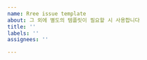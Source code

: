 ```yaml
---
name: Rree issue template
about: 그 외에 별도의 템플릿이 필요할 시 사용합니다
title: ''
labels: ''
assignees: ''

---
```



